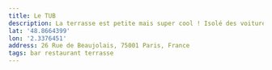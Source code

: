 ```yaml
---
title: Le TUB
description: La terrasse est petite mais super cool ! Isolé des voitures. Les flammekueches sont bonnes.
lat: '48.8664399'
lon: '2.3376451'
address: 26 Rue de Beaujolais, 75001 Paris, France
tags: bar restaurant terrasse
---
```

